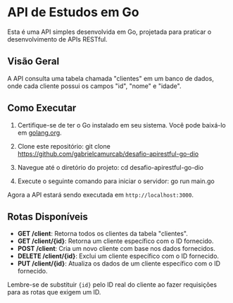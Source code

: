 # API de Estudos em Go

Esta é uma API simples desenvolvida em Go, projetada para praticar o desenvolvimento de APIs RESTful.

## Visão Geral

A API consulta uma tabela chamada "clientes" em um banco de dados, onde cada cliente possui os campos "id", "nome" e "idade".

## Como Executar

1. Certifique-se de ter o Go instalado em seu sistema. Você pode baixá-lo em [golang.org](https://golang.org/).

2. Clone este repositório: git clone https://github.com/gabrielcamurcab/desafio-apirestful-go-dio

3. Navegue até o diretório do projeto: cd desafio-apirestful-go-dio

4. Execute o seguinte comando para iniciar o servidor: go run main.go


Agora a API estará sendo executada em `http://localhost:3000`.

## Rotas Disponíveis

- **GET /client**: Retorna todos os clientes da tabela "clientes".
- **GET /client/{id}**: Retorna um cliente específico com o ID fornecido.
- **POST /client**: Cria um novo cliente com base nos dados fornecidos.
- **DELETE /client/{id}**: Exclui um cliente específico com o ID fornecido.
- **PUT /client/{id}**: Atualiza os dados de um cliente específico com o ID fornecido.

Lembre-se de substituir `{id}` pelo ID real do cliente ao fazer requisições para as rotas que exigem um ID.

